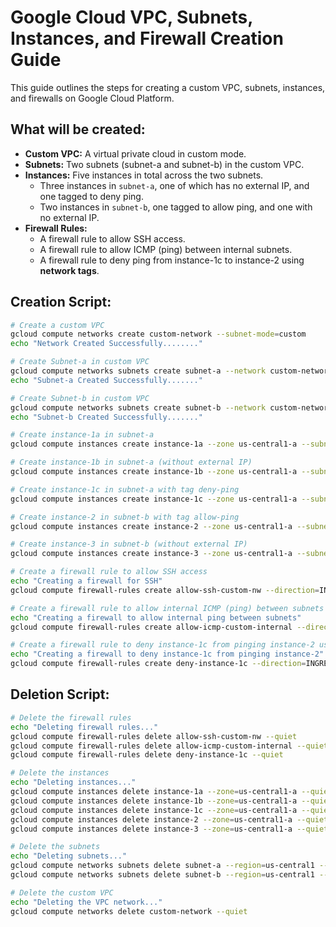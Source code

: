 
# Google Cloud VPC, Subnets, Instances, and Firewall Creation Guide

This guide outlines the steps for creating a custom VPC, subnets, instances, and firewalls on Google Cloud Platform.

## What will be created:

- **Custom VPC:** A virtual private cloud in custom mode.
- **Subnets:** Two subnets (subnet-a and subnet-b) in the custom VPC.
- **Instances:** Five instances in total across the two subnets.
  - Three instances in `subnet-a`, one of which has no external IP, and one tagged to deny ping.
  - Two instances in `subnet-b`, one tagged to allow ping, and one with no external IP.
- **Firewall Rules:**
  - A firewall rule to allow SSH access.
  - A firewall rule to allow ICMP (ping) between internal subnets.
  - A firewall rule to deny ping from instance-1c to instance-2 using **network tags**.

## Creation Script:

```bash
# Create a custom VPC
gcloud compute networks create custom-network --subnet-mode=custom
echo "Network Created Successfully........"

# Create Subnet-a in custom VPC
gcloud compute networks subnets create subnet-a --network custom-network --region us-central1 --range 10.2.1.0/24
echo "Subnet-a Created Successfully......."

# Create Subnet-b in custom VPC
gcloud compute networks subnets create subnet-b --network custom-network --region us-central1 --range 10.2.2.0/24
echo "Subnet-b Created Successfully......."

# Create instance-1a in subnet-a
gcloud compute instances create instance-1a --zone us-central1-a --subnet=subnet-a --machine-type=e2-medium

# Create instance-1b in subnet-a (without external IP)
gcloud compute instances create instance-1b --zone us-central1-a --subnet=subnet-a --machine-type=e2-medium --no-address

# Create instance-1c in subnet-a with tag deny-ping
gcloud compute instances create instance-1c --zone us-central1-a --subnet=subnet-a --machine-type=e2-medium --tags=deny-ping

# Create instance-2 in subnet-b with tag allow-ping
gcloud compute instances create instance-2 --zone us-central1-a --subnet=subnet-b --machine-type=e2-medium --tags=allow-ping

# Create instance-3 in subnet-b (without external IP)
gcloud compute instances create instance-3 --zone us-central1-a --subnet=subnet-b --machine-type=e2-medium --no-address

# Create a firewall rule to allow SSH access
echo "Creating a firewall for SSH"
gcloud compute firewall-rules create allow-ssh-custom-nw --direction=INGRESS --priority=1000 --network=custom-network --action=ALLOW --rules=tcp:22 --source-ranges=0.0.0.0/0

# Create a firewall rule to allow internal ICMP (ping) between subnets
echo "Creating a firewall to allow internal ping between subnets"
gcloud compute firewall-rules create allow-icmp-custom-internal --direction=INGRESS --priority=1000 --network=custom-network --action=ALLOW --rules=icmp --source-ranges=10.2.1.0/24

# Create a firewall rule to deny instance-1c from pinging instance-2 using network tags
echo "Creating a firewall to deny instance-1c from pinging instance-2"
gcloud compute firewall-rules create deny-instance-1c --direction=INGRESS --priority=1000 --network=custom-network --action=DENY --rules=icmp --source-tags=deny-ping --target-tags=allow-ping
```

## Deletion Script:

```bash
# Delete the firewall rules
echo "Deleting firewall rules..."
gcloud compute firewall-rules delete allow-ssh-custom-nw --quiet
gcloud compute firewall-rules delete allow-icmp-custom-internal --quiet
gcloud compute firewall-rules delete deny-instance-1c --quiet

# Delete the instances
echo "Deleting instances..."
gcloud compute instances delete instance-1a --zone=us-central1-a --quiet
gcloud compute instances delete instance-1b --zone=us-central1-a --quiet
gcloud compute instances delete instance-1c --zone=us-central1-a --quiet
gcloud compute instances delete instance-2 --zone=us-central1-a --quiet
gcloud compute instances delete instance-3 --zone=us-central1-a --quiet

# Delete the subnets
echo "Deleting subnets..."
gcloud compute networks subnets delete subnet-a --region=us-central1 --quiet
gcloud compute networks subnets delete subnet-b --region=us-central1 --quiet

# Delete the custom VPC
echo "Deleting the VPC network..."
gcloud compute networks delete custom-network --quiet
```
